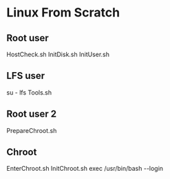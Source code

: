 # Linux From Scratch

## Root user

HostCheck.sh
InitDisk.sh
InitUser.sh

## LFS user

su - lfs
Tools.sh

## Root user 2

PrepareChroot.sh

## Chroot

EnterChroot.sh
InitChroot.sh
exec /usr/bin/bash --login
